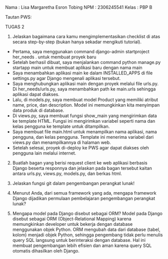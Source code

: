 Nama    : Lisa Margaretha Esron Tobing
NPM     : 2306245541
Kelas   : PBP B

Tautan PWS:

TUGAS 2
1. Jelaskan bagaimana cara kamu mengimplementasikan checklist di atas secara step-by-step (bukan hanya sekadar mengikuti tutorial).
- Pertama, saya menggunakan command django-admin startproject her_needs . untuk membuat proyek baru
- Setelah berhasil dibuat, saya menjalankan command python manage.py startapp main untuk membuat aplikasi baru dengan nama main
- Saya menambahkan aplikasi main ke dalam INSTALLED_APPS di file settings.py agar Django mengenali aplikasi tersebut.
- Saya menghubungkan aplikasi main dengan proyek melalui file urls.py. Di her_needs/urls.py, saya menambahkan path ke main.urls sehingga aplikasi dapat diakses.
- Lalu, di models.py, saya membuat model Product yang memiliki atribut name, price, dan description. Model ini memungkinkan kita menyimpan data produk di database.
- Di views.py, saya membuat fungsi show_main yang mengirimkan data ke template HTML. Fungsi ini mengirimkan variabel seperti nama dan kelas pengguna ke template untuk ditampilkan.
- Saya membuat file main.html untuk menampilkan nama aplikasi, nama pengguna, dan kelas pengguna. Template ini menerima variabel dari views.py dan menampilkannya di halaman web.
- Setelah selesai, proyek di-deploy ke PWS agar dapat diakses oleh pengguna lain melalui internet.

2. Buatlah bagan yang berisi request client ke web aplikasi berbasis Django beserta responnya dan jelaskan pada bagan tersebut kaitan antara urls.py, views.py, models.py, dan berkas html.

3. Jelaskan fungsi git dalam pengembangan perangkat lunak!

4. Menurut Anda, dari semua framework yang ada, mengapa framework Django dijadikan permulaan pembelajaran pengembangan perangkat lunak?

5. Mengapa model pada Django disebut sebagai ORM?
Model pada Django disebut sebagai ORM (Object-Relational Mapping) karena memungkinkan developer untuk bekerja dengan database menggunakan objek Python. ORM mengubah data dari database (tabel, kolom) menjadi objek Python, sehingga pengembang tidak perlu menulis query SQL langsung untuk berinteraksi dengan database. Hal ini membuat pengembangan lebih efisien dan aman karena query SQL otomatis dihasilkan oleh Django.